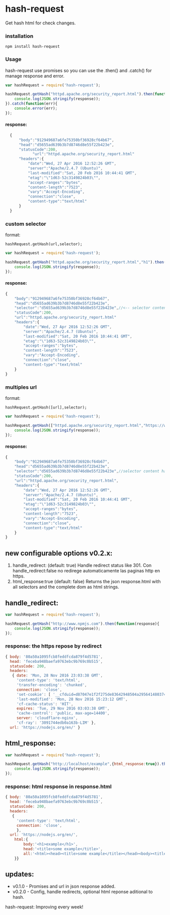 # hash-request

Get hash html for check changes.

### installation

	npm install hash-request

### Usage

hash-request use promises so you can use the .then() and .catch() for manage response and error.

```javascript
var hashRequest = require('hash-request');

hashRequest.getHash("httpd.apache.org/security_report.html").then(function(response){
    console.log(JSON.stringify(response));
}).catch(function(err){
	console.error(err);
});
```


#### response:

```javascript
  {
      "body":"912949687a6fe75350bf36928cf64b67",
      "head":"d5655ad639b3b7d8746d8e55f22b423e",
      "statusCode":200,
			"url":"httpd.apache.org/security_report.html"
      "headers":{
          "date":"Wed, 27 Apr 2016 12:52:26 GMT",
          "server":"Apache/2.4.7 (Ubuntu)",
          "last-modified":"Sat, 20 Feb 2016 10:44:41 GMT",
          "etag":"\"1d63-52c3149824b03\"",
          "accept-ranges":"bytes",
          "content-length":"7523",
          "vary":"Accept-Encoding",
          "connection":"close",
          "content-type":"text/html"
      }
  }
```
### custom selector

format:

	hashRequest.getHash(url,selector);

```javascript
var hashRequest = require('hash-request');

hashRequest.getHash("httpd.apache.org/security_report.html","h1").then(function(response){
    console.log(JSON.stringify(response));
});
```

#### response:
```javascript
{
	"body":"912949687a6fe75350bf36928cf64b67",
	"head":"d5655ad639b3b7d8746d8e55f22b423e",
    "selector":"d5655ad639b3b7d8746d8e55f22b423e",//<-- selector content hash
    "statusCode":200,
	"url":"httpd.apache.org/security_report.html"
    "headers":{
        "date":"Wed, 27 Apr 2016 12:52:26 GMT",
        "server":"Apache/2.4.7 (Ubuntu)",
        "last-modified":"Sat, 20 Feb 2016 10:44:41 GMT",
        "etag":"\"1d63-52c3149824b03\"",
        "accept-ranges":"bytes",
        "content-length":"7523",
        "vary":"Accept-Encoding",
        "connection":"close",
        "content-type":"text/html"
    }
}
```

### multiples url

format:

	hashRequest.getHash([url],selector);

```javascript
var hashRequest = require('hash-request');

hashRequest.getHash(["httpd.apache.org/security_report.html","https://www.npmjs.com"],"h1").then(function(response){
    console.log(JSON.stringify(response));
});
```

#### response:
```javascript
{
	"body":"912949687a6fe75350bf36928cf64b67",
	"head":"d5655ad639b3b7d8746d8e55f22b423e",
    "selector":"d5655ad639b3b7d8746d8e55f22b423e",//selector content hash
    "statusCode":200,
	"url":"httpd.apache.org/security_report.html",
    "headers":{
        "date":"Wed, 27 Apr 2016 12:52:26 GMT",
        "server":"Apache/2.4.7 (Ubuntu)",
        "last-modified":"Sat, 20 Feb 2016 10:44:41 GMT",
        "etag":"\"1d63-52c3149824b03\"",
        "accept-ranges":"bytes",
        "content-length":"7523",
        "vary":"Accept-Encoding",
        "connection":"close",
        "content-type":"text/html"
    }
}
```
## new configurable options v0.2.x:
1) handle_redirect: (default: true) Handle redirect status like 301. Con handle_redirect:false no redirege automaticamente las paginas http en https.
2) html_response:true (default: false) Returns the json response.html with all selectors and the complete dom as html strings.

## handle_redirect:

```javascript
var hashRequest = require('hash-request');

hashRequest.getHash("http://www.npmjs.com").then(function(response){
    console.log(JSON.stringify(response));
});
```
### response: the https repose by redirect
```javascript
{ body: '80a50a1095fcb8feddfcda879f4d5781',
  head: 'feceba948baefa9763ebc9b769c0b515',
  statusCode: 200,
  headers:
   { date: 'Mon, 28 Nov 2016 23:03:38 GMT',
     'content-type': 'text/html',
     'transfer-encoding': 'chunked',
     connection: 'close',
     'set-cookie': [ '__cfduid=d87047e1f2f275de83642948504a295641480374218; expires=Tue, 28-Nov-17 23:03:38 GMT; path=/; domain=.nodejs.org; HttpOnly' ],
     'last-modified': 'Mon, 28 Nov 2016 15:23:12 GMT',
     'cf-cache-status': 'HIT',
     expires: 'Tue, 29 Nov 2016 03:03:38 GMT',
     'cache-control': 'public, max-age=14400',
     server: 'cloudflare-nginx',
     'cf-ray': '3091744edb0a163b-LIM' },
  url: 'https://nodejs.org/en/' }

```
## html_response:

```javascript
var hashRequest = require('hash-request');

hashRequest.getHash("http://localhost/example",{html_response:true}).then(function(response){
    console.log(JSON.stringify(response));
});
```
### response: html response in response.html
```javascript
{ body: '80a50a1095fcb8feddfcda879f4d5781',
  head: 'feceba948baefa9763ebc9b769c0b515',
  statusCode: 200,
  headers:
   {
     'content-type': 'text/html',
     connection: 'close',
	 },
  url: 'https://nodejs.org/en/',
 	html:{
		body:'<h1>example</h1>',
		head:'<title>some example</title>',
		all:'<html><head><title>some example</title></head><body><title>some example</title></body></html>'
	}}
```

## updates:

* v0.1.0 - Promises and url in json response added.
* v0.2.0 - Config, handle redirects, optional html reponse aditional to hash.

hash-request: Improving every week!
